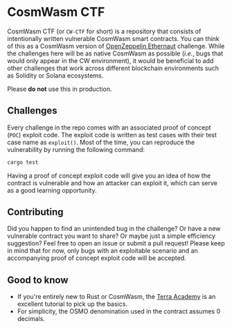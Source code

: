 # CosmWasm CTF 

CosmWasm CTF (or `CW-CTF` for short) is a repository that consists of intentionally written vulnerable CosmWasm smart contracts. You can think of this as a CosmWasm version of [OpenZeppelin Ethernaut](https://github.com/OpenZeppelin/ethernaut) challenge. While the challenges here will be as native CosmWasm as possible (*i.e.*, bugs that would only appear in the CW environment), it would be beneficial to add other challenges that work across different blockchain environments such as Solidity or Solana ecosystems.

Please **do not** use this in production.

## Challenges

Every challenge in the repo comes with an associated proof of concept (`POC`) exploit code. The exploit code is written as test cases with their test case name as `exploit()`. Most of the time, you can reproduce the vulnerability by running the following command:

```bash
cargo test
```

Having a proof of concept exploit code will give you an idea of how the contract is vulnerable and how an attacker can exploit it, which can serve as a good learning opportunity. 

## Contributing

Did you happen to find an unintended bug in the challenge? Or have a new vulnerable contract you want to share? Or maybe just a simple efficiency suggestion? Feel free to open an issue or submit a pull request! Please keep in mind that for now, only bugs with an exploitable scenario and an accompanying proof of concept exploit code will be accepted.

## Good to know
- If you're entirely new to Rust or CosmWasm, the [Terra Academy](https://academy.terra.money/collections) is an excellent tutorial to pick up the basics.
- For simplicity, the OSMO denomination used in the contract assumes 0 decimals.
